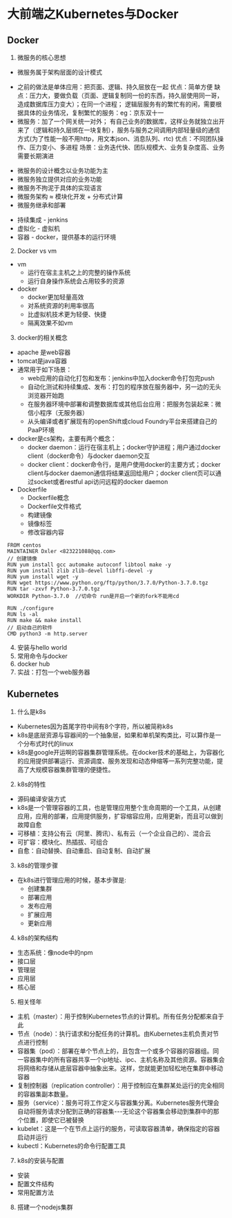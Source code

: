 # 大前端之Kubernetes与Docker
## Docker
1. 微服务的核心思想
 * 微服务属于架构层面的设计模式
  + 之前的做法是单体应用：把页面、逻辑、持久层放在一起
    优点：简单方便
    缺点：压力大，要做负载（页面、逻辑复制同一份的东西，持久层使用同一哥，造成数据库压力变大）；在同一个进程；
    逻辑层服务有的繁忙有的闲，需要根据具体的业务情况，复制繁忙的服务：eg：京东双十一
  + 微服务：加了一个网关统一对外；
           有自己业务的数据库，这样业务就独立出开来了（逻辑和持久层绑在一块复制），服务与服务之间调用内部轻量级的通信方式(为了性能一般不用http，用文本json、消息队列、rtc)
    优点：不同团队操作、压力变小、多进程
    场景：业务迭代快、团队规模大、业务复杂度高、业务需要长期演进
 * 微服务的设计概念以业务功能为主
 * 微服务独立提供对应的业务功能
 * 微服务不拘泥于具体的实现语言
 * 微服务架构 ≈ 模块化开发 + 分布式计算
 * 微服务继承和部署
  + 持续集成 - jenkins
  + 虚拟化 - 虚拟机
  + 容器 - docker，提供基本的运行环境
2. Docker vs vm
  * vm
    + 运行在宿主主机之上的完整的操作系统
    + 运行自身操作系统会占用较多的资源
  * docker
    + docker更加轻量高效
    + 对系统资源的利用率很高
    + 比虚拟机技术更为轻便、快捷
    + 隔离效果不如vm
3. docker的相关概念
  * apache 是web容器
  * tomcat是java容器
  * 通常用于如下场景：
    + web应用的自动化打包和发布：jenkins中加入docker命令打包完push
    + 自动化测试和持续集成、发布：打包的程序放在服务器中，另一边的无头浏览器开始跑
    + 在服务器环境中部署和调整数据库或其他后台应用：把服务包装起来：微信小程序（无服务器）
    + 从头编译或者扩展现有的openShift或cloud Foundry平台来搭建自己的PaaP环境
  * docker是cs架构，主要有两个概念：
    + docker daemon：运行在宿主机上；docker守护进程；用户通过docker client（docker命令）与docker daemon交互
    + docker client：docker命令行，是用户使用docker的主要方式；docker client与docker daemon通信将结果返回给用户；docker client页可以通过socket或者restful api访问远程的docker daemon
  * Dockerfile
    + Dockerfile概念
    + Dockerfile文件格式
    + 构建镜像
    + 镜像标签
    + 修改容器内容

```
FROM centos
MAINTAINER Dxler <823221088@qq.com>
// 创建镜像
RUN yum install gcc automake autoconf libtool make -y
RUN yum install zlib zlib-devel libffi-devel -y
RUN yum install wget -y
RUN wget https://www.python.org/ftp/python/3.7.0/Python-3.7.0.tgz
RUN tar -zxvf Python-3.7.0.tgz
WORKDIR Python-3.7.0  //切命令 run是开启一个新的fork不能用cd

RUN ./configure
RUN ls -al
RUN make && make install
// 启动自己的软件
CMD python3 -m http.server
```

4. 安装与hello world
5. 常用命令与docker
6. docker hub
7. 实战：打包一个web服务器
## Kubernetes
1. 什么是k8s
  * Kubernetes因为首尾字符中间有8个字符，所以被简称k8s
  * k8s是底层资源与容器间的一个抽象层，如果和单机架构类比，可以算作是一个分布式时代的linux
  * k8s是google开运啊的容器集群管理系统。在docker技术的基础上，为容器化的应用提供部署运行、资源调度、服务发现和动态伸缩等一系列完整功能，提高了大规模容器集群管理的便捷性。
2. k8s的特性
  * 源码编译安装方式
  * k8s是一个管理容器的工具，也是管理应用整个生命周期的一个工具，从创建应用，应用的部署，应用提供服务，扩容缩容应用，应用更新，而且可以做到故障自愈
  * 可移植：支持公有云（阿里、腾讯）、私有云（一个企业自己的）、混合云
  * 可扩容：模块化、热插拔、可组合
  * 自愈：自动替换、自动重启、自动复制、自动扩展
3. k8s的管理步骤
  * 在k8s进行管理应用的时候，基本步骤是:
    + 创建集群
    + 部署应用
    + 发布应用
    + 扩展应用
    + 更新应用
4. k8s的架构结构
  * 生态系统：像node中的npm
  * 接口层
  * 管理层
  * 应用层
  * 核心层
5. 相关怪年
  * 主机（master）：用于控制Kubernetes节点的计算机。所有任务分配都来自于此
  * 节点（node）：执行请求和分配任务的计算机。由Kubernetes主机负责对节点进行控制
  * 容器集（pod）：部署在单个节点上的，且包含一个或多个容器的容器组。同一容器集中的所有容器共享一个ip地址、ipc、主机名称及其他资源。容器集会将网络和存储从底层容器中抽象出来。这样，您就能更加轻松地在集群中移动容器
  * 复制控制器（replication controller）：用于控制应在集群某处运行的完全相同的容器集副本数量。
  * 服务（service）：服务可将工作定义与容器集分离。Kubernetes服务代理会自动将服务请求分配到正确的容器集---无论这个容器集会移动到集群中的那个位置，即使它已被替换
  * kubelet：这是一个在节点上运行的服务，可读取容器清单，确保指定的容器启动并运行
  * kubectl：Kubernetes的命令行配置工具
7. k8s的安装与配置
  * 安装
  * 配置文件结构
  * 常用配置方法
8. 搭建一个nodejs集群
